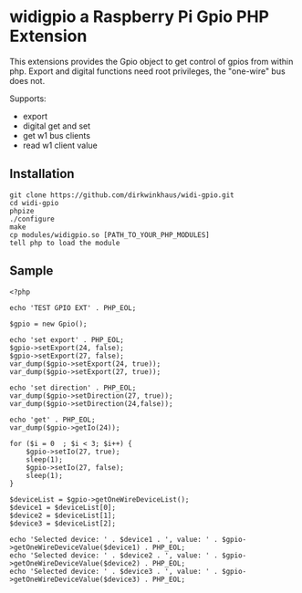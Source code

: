 # widigpio a Raspberry Pi Gpio PHP Extension
This extensions provides the Gpio object to get control of gpios from within php. Export and digital functions need root privileges, the "one-wire" bus does not.

Supports:
- export
- digital get and set
- get w1 bus clients
- read w1 client value

## Installation
	
	git clone https://github.com/dirkwinkhaus/widi-gpio.git
	cd widi-gpio
	phpize
	./configure
	make
	cp modules/widigpio.so [PATH_TO_YOUR_PHP_MODULES]
	tell php to load the module

## Sample
	
	<?php

	echo 'TEST GPIO EXT' . PHP_EOL;

	$gpio = new Gpio();

	echo 'set export' . PHP_EOL;
	$gpio->setExport(24, false);
	$gpio->setExport(27, false);
	var_dump($gpio->setExport(24, true));
	var_dump($gpio->setExport(27, true));

	echo 'set direction' . PHP_EOL;
	var_dump($gpio->setDirection(27, true));
	var_dump($gpio->setDirection(24,false));

	echo 'get' . PHP_EOL;
	var_dump($gpio->getIo(24));

	for ($i = 0  ; $i < 3; $i++) {
  		$gpio->setIo(27, true);
  		sleep(1);
  		$gpio->setIo(27, false);
		sleep(1);
	}

	$deviceList = $gpio->getOneWireDeviceList();
	$device1 = $deviceList[0];
	$device2 = $deviceList[1];
	$device3 = $deviceList[2];

	echo 'Selected device: ' . $device1 . ', value: ' . $gpio->getOneWireDeviceValue($device1) . PHP_EOL;
	echo 'Selected device: ' . $device2 . ', value: ' . $gpio->getOneWireDeviceValue($device2) . PHP_EOL;
	echo 'Selected device: ' . $device3 . ', value: ' . $gpio->getOneWireDeviceValue($device3) . PHP_EOL;
